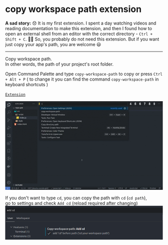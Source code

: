# copy workspace path extension

**A sad story:** :disappointed:
It is my first extension. I spent a day watching videos and reading documentation to make this extension, and then I found how to open an external shell from an editor with the correct directory - `Ctrl + Shift + C`. :man_facepalming: So, you probably do not need this extension. But if you want just copy your app's path, you are welcome :smiley:

***

Copy workspace path. <br>
In other words, the path of your project's root folder.

Open Command Palette and type `copy-workspace-path` to copy or press `Ctrl + Alt + P` ( to change it you can find the command `copy-workspace-path` in keyboard shortcuts )

[`Extension`](https://marketplace.visualstudio.com/items?itemName=Malashevskyi.copy-workspace-path)

![extension gif](./images/gif.gif)

If you don't want to type `cd`, you can copy the path with `cd` (`cd path`), <br> go to settings and check `Add cd` (reload required after changing)
![settings screenshot](./images/screenshot.png)
